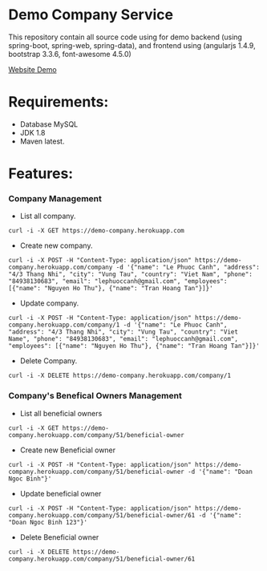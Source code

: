 Demo Company Service
====================

This repository contain all source code using for demo backend (using spring-boot, spring-web, spring-data), and frontend using (angularjs 1.4.9, bootstrap 3.3.6, font-awesome 4.5.0)

[Website Demo](https://demo-company.herokuapp.com)

# Requirements:

  - Database MySQL
  - JDK 1.8
  - Maven latest.

# Features: 

### Company Management

  - List all company.
```
curl -i -X GET https://demo-company.herokuapp.com
```
  - Create new company.
```
curl -i -X POST -H "Content-Type: application/json" https://demo-company.herokuapp.com/company -d '{"name": "Le Phuoc Canh", "address": "4/3 Thang Nhi", "city": "Vung Tau", "country": "Viet Nam", "phone": "84938130683", "email": "lephuoccanh@gmail.com", "employees": [{"name": "Nguyen Ho Thu"}, {"name": "Tran Hoang Tan"}]}'
```
  - Update company.
```
curl -i -X POST -H "Content-Type: application/json" https://demo-company.herokuapp.com/company/1 -d '{"name": "Le Phuoc Canh", "address": "4/3 Thang Nhi", "city": "Vung Tau", "country": "Viet Name", "phone": "84938130683", "email": "lephuoccanh@gmail.com", "employees": [{"name": "Nguyen Ho Thu"}, {"name": "Tran Hoang Tan"}]}'
```
  - Delete Company.
```
curl -i -X DELETE https://demo-company.herokuapp.com/company/1
```

### Company's Benefical Owners Management

  - List all beneficial owners
```
curl -i -X GET https://demo-company.herokuapp.com/company/51/beneficial-owner
```
  - Create new Beneficial owner
```
curl -i -X POST -H "Content-Type: application/json" https://demo-company.herokuapp.com/company/51/beneficial-owner -d '{"name": "Doan Ngoc Binh"}'
```
  - Update beneficial owner
```
curl -i -X POST -H "Content-Type: application/json" https://demo-company.herokuapp.com/company/51/beneficial-owner/61 -d '{"name": "Doan Ngoc Binh 123"}'
```
  - Delete Beneficial owner
```
curl -i -X DELETE https://demo-company.herokuapp.com/company/51/beneficial-owner/61
```
